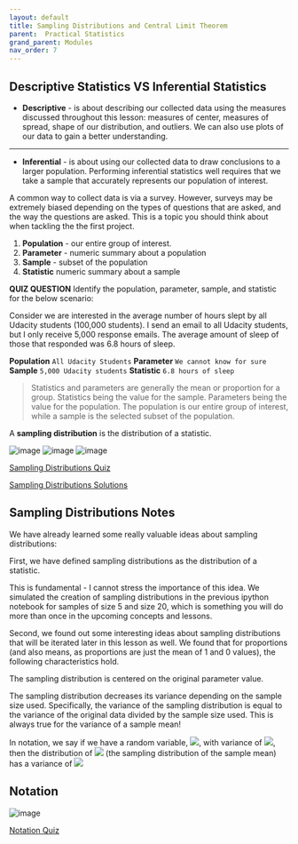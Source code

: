 ```yaml
---
layout: default
title: Sampling Distributions and Central Limit Theorem
parent:  Practical Statistics
grand_parent: Modules
nav_order: 7
---
```


## Descriptive Statistics VS Inferential Statistics

 * **Descriptive** - is about describing our collected data using the measures discussed throughout this lesson: measures of center, measures of spread, shape of our distribution, and outliers. We can also use plots of our data to gain a better understanding.

 ---

 * **Inferential** -  is about using our collected data to draw conclusions to a larger population. Performing inferential statistics well requires that we take a sample that accurately represents our population of interest.

A common way to collect data is via a survey. However, surveys may be extremely biased depending on the types of questions that are asked, and the way the questions are asked. This is a topic you should think about when tackling the the first project.

1. **Population** - our entire group of interest.
2. **Parameter** - numeric summary about a population
3. **Sample** - subset of the population
4. **Statistic** numeric summary about a sample

**QUIZ QUESTION**
Identify the population, parameter, sample, and statistic for the below scenario:

Consider we are interested in the average number of hours slept by all Udacity students (100,000 students). I send an email to all Udacity students, but I only receive 5,000 response emails. The average amount of sleep of those that responded was 6.8 hours of sleep.

**Population** `All Udacity Students`
**Parameter** `We cannot know for sure`
**Sample** `5,000 Udacity students`
**Statistic** `6.8 hours of sleep`


>Statistics and parameters are generally the mean or proportion for a group. Statistics being the value for the sample. Parameters being the value for the population. The population is our entire group of interest, while a sample is the selected subset of the population.

A **sampling distribution** is the distribution of a statistic.

![image](/practical_statistics/003.png)
![image](/practical_statistics/004.png)
![image](/practical_statistics/005.png)

[Sampling Distributions Quiz](https://nbviewer.jupyter.org/github/m-soro/Data_Analyst/blob/main/modules/practical_statistics/Sampling_Distributions_Quiz.ipynb)

[Sampling Distributions Solutions](https://nbviewer.jupyter.org/github/m-soro/Data_Analyst/blob/main/modules/practical_statistics/Sampling_Distributions_Solutions.ipynb)


## Sampling Distributions Notes

We have already learned some really valuable ideas about sampling distributions:

First, we have defined sampling distributions as the distribution of a statistic.

This is fundamental - I cannot stress the importance of this idea. We simulated the creation of sampling distributions in the previous ipython notebook for samples of size 5 and size 20, which is something you will do more than once in the upcoming concepts and lessons.

Second, we found out some interesting ideas about sampling distributions that will be iterated later in this lesson as well. We found that for proportions (and also means, as proportions are just the mean of 1 and 0 values), the following characteristics hold.

The sampling distribution is centered on the original parameter value.

The sampling distribution decreases its variance depending on the sample size used. Specifically, the variance of the sampling distribution is equal to the variance of the original data divided by the sample size used. This is always true for the variance of a sample mean!

In notation, we say if we have a random variable, <img src="https://render.githubusercontent.com/render/math?math=\LARGE\bar{X}">, with variance of <img src="https://render.githubusercontent.com/render/math?math=\LARGE\sigma^{2}">, then the distribution of <img src="https://render.githubusercontent.com/render/math?math=\LARGE\bar{X}"> (the sampling distribution of the sample mean) has a variance of <img src="https://render.githubusercontent.com/render/math?math=\LARGE\frac{\sigma^{2}}{n}">


## Notation

![image](/practical_statistics/notation_img.png)

[Notation Quiz](https://nbviewer.jupyter.org/github/m-soro/Data_Analyst/blob/main/modules/practical_statistics/Notation.ipynb)


​
